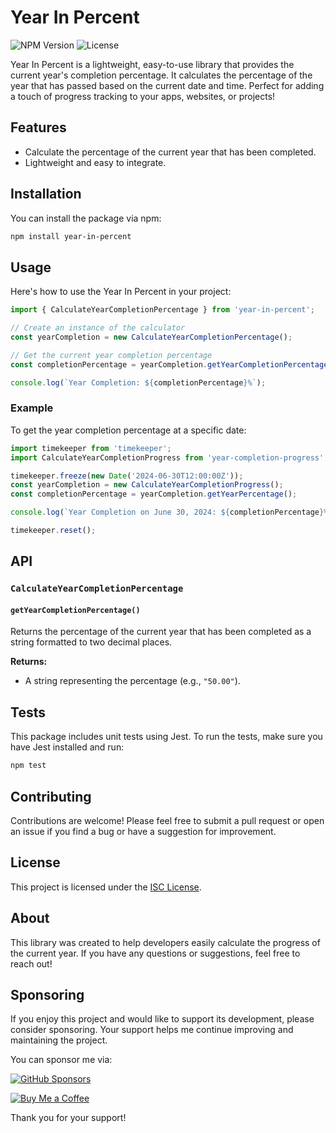 # Year In Percent

![NPM Version](https://img.shields.io/npm/v/quote-guru)
![License](https://img.shields.io/npm/l/quote-guru)


Year In Percent is a lightweight, easy-to-use library that provides the current year's completion percentage. It calculates the percentage of the year that has passed based on the current date and time. Perfect for adding a touch of progress tracking to your apps, websites, or projects!

## Features

- Calculate the percentage of the current year that has been completed.
- Lightweight and easy to integrate.

## Installation

You can install the package via npm:

```bash
npm install year-in-percent
```

## Usage

Here's how to use the Year In Percent in your project:

```javascript
import { CalculateYearCompletionPercentage } from 'year-in-percent';

// Create an instance of the calculator
const yearCompletion = new CalculateYearCompletionPercentage();

// Get the current year completion percentage
const completionPercentage = yearCompletion.getYearCompletionPercentage();

console.log(`Year Completion: ${completionPercentage}%`);
```

### Example

To get the year completion percentage at a specific date:

```javascript
import timekeeper from 'timekeeper';
import CalculateYearCompletionProgress from 'year-completion-progress';

timekeeper.freeze(new Date('2024-06-30T12:00:00Z'));
const yearCompletion = new CalculateYearCompletionProgress();
const completionPercentage = yearCompletion.getYearPercentage();

console.log(`Year Completion on June 30, 2024: ${completionPercentage}%`);

timekeeper.reset();
```

## API

### `CalculateYearCompletionPercentage`

#### `getYearCompletionPercentage()`

Returns the percentage of the current year that has been completed as a string formatted to two decimal places.

**Returns:**

- A string representing the percentage (e.g., `"50.00"`).

## Tests

This package includes unit tests using Jest. To run the tests, make sure you have Jest installed and run:

```bash
npm test
```

## Contributing

Contributions are welcome! Please feel free to submit a pull request or open an issue if you find a bug or have a suggestion for improvement.

## License

This project is licensed under the [ISC License](LICENSE).

## About

This library was created to help developers easily calculate the progress of the current year. If you have any questions or suggestions, feel free to reach out!

## Sponsoring

If you enjoy this project and would like to support its development, please consider sponsoring. Your support helps me continue improving and maintaining the project.

You can sponsor me via:

[![GitHub Sponsors](https://img.shields.io/badge/Sponsor%20on-GitHub-blue?style=for-the-badge&logo=github)][github-sponsors-url]

[![Buy Me a Coffee](https://img.shields.io/badge/Buy%20Me%20a%20Coffee-yellow?style=for-the-badge&logo=buy-me-a-coffee)][buy-me-a-coffee-url]

Thank you for your support!


[github-sponsors-url]: https://github.com/sponsors/evrentan
[buy-me-a-coffee-url]: https://www.buymeacoffee.com/evrentan
